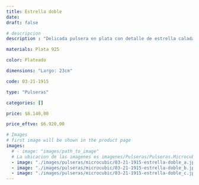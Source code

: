 ```yaml
---
title: Estrella doble
date: 
draft: false

# descripcion
description : "Delicada pulsera en plata con detalle de estrella calada con cristales cubic. Largo regulable. "

materials: Plata 925

color: Plateado

dimensions: "Largo: 23cm"

code: 03-21-1915

type: "Pulseras"

categories: []

price: $8.140,00

price_eftvo: $6.920,00

# Images
# first image will be shown in the product page
images:
  # - image: "images/path_to_image"
  # La ubicacion de las imagenes es imagenes/Pulseras/Pulseras.Microcubic/03-21-1915-estrella-doble
  - image: "./images/pulseras/microcubic/03-21-1915-estrella-doble_a.jpg"
  - image: "./images/pulseras/microcubic/03-21-1915-estrella-doble_b.jpg"
  - image: "./images/pulseras/microcubic/03-21-1915-estrella-doble_c.jpg"
---
```

